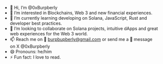 - 👋 Hi, I’m @0xBurpberly
- 👀 I’m interested in Blockchains, Web 3 and new financial experiences.
- 🌱 I’m currently learning developing on Solana, JavaScript, Rust and developer best practices.
- 💞️ I’m looking to collaborate on Solana projects, intuitive dApps and great web experiences for the Web 3 world.
- 📫 Reach me on 📩 burpbupberly@gmail.com or send me a 📲 message on X @0xBurpberly
- 😄 Pronouns: he/him
- ⚡ Fun fact: I love to read.

<!---
0xBurpberly/0xBurpberly is a ✨ special ✨ repository because its `README.md` (this file) appears on your GitHub profile.
You can click the Preview link to take a look at your changes.
--->
